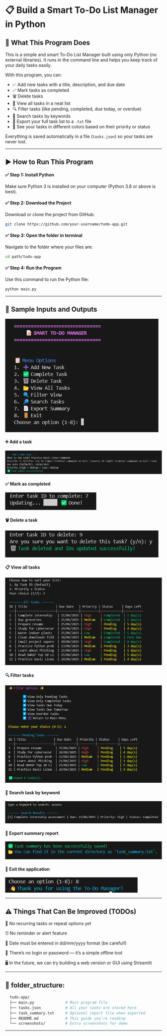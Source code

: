 # 📋 Build a Smart To-Do List Manager in Python

## 🧠 What This Program Does

This is a simple and smart To-Do List Manager built using only Python (no external libraries). It runs in the command line and helps you keep track of your daily tasks easily.

With this program, you can:
- ✅ Add new tasks with a title, description, and due date
- ✅ Mark tasks as completed
- 🗑️ Delete tasks
- 📂 View all tasks in a neat list
- 🔍 Filter tasks (like pending, completed, due today, or overdue)
- 🔎 Search tasks by keywords
- 📄 Export your full task list to a `.txt` file
- 🎨 See your tasks in different colors based on their priority or status

Everything is saved automatically in a file (`tasks.json`) so your tasks are never lost.

---

## ▶️ How to Run This Program

#### ✅ Step 1: Install Python
Make sure Python 3 is installed on your computer (Python 3.8 or above is best).

#### ✅ Step 2: Download the Project
Download or clone the project from GitHub:

```bash
git clone https://github.com/your-username/todo-app.git
```

#### ✅ Step 3: Open the folder in terminal
Navigate to the folder where your files are:

```bash
cd path/todo-app
```
#### ✅ Step 4: Run the Program
Use this command to run the Python file:

```bash
python main.py
```
---
## 🧪 Sample Inputs and Outputs

![image alt](screenshots/view_tasks.png/1.png)
#### ➕ Add a task
![image alt](screenshots/view_tasks.png/2.png)
#### ✅ Mark as completed
![image alt](screenshots/view_tasks.png/3.png)
#### 🗑️ Delete a task
![image alt](screenshots/view_tasks.png/4.png)
#### 📋 View all tasks
![image alt](screenshots/view_tasks.png/5.png)
#### 🔍 Filter tasks
![image alt](screenshots/view_tasks.png/7.png)
#### 🔎 Search task by keyword
![image alt](screenshots/view_tasks.png/13.png)
#### 📄 Export summary report
![image alt](screenshots/view_tasks.png/14.png)
#### 🚪 Exit the application
![image alt](screenshots/view_tasks.png/16.png)

---

## ⚠️ Things That Can Be Improved (TODOs)

🔁 No recurring tasks or repeat options yet

⏰ No reminder or alert feature

📅 Date must be entered in dd/mm/yyyy format (be careful!)

🔐 There’s no login or password — it’s a simple offline tool

🖥️ In the future, we can try building a web version or GUI using Streamlit

---

## 📁 folder_structure:
```bash
  todo-app/
  ├── main.py              # Main program file
  ├── tasks.json           # All your tasks are stored here
  ├── task_summary.txt     # Optional report file when exported
  ├── README.md            # This guide you’re reading
  └── screenshots/         # Extra screenshots for demo
```
---
